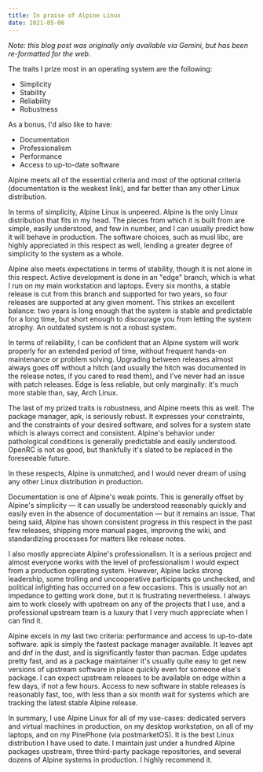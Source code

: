 ```yaml
---
title: In praise of Alpine Linux
date: 2021-05-06
---
```


*Note: this blog post was originally only available via Gemini, but has been
re-formatted for the web.*

The traits I prize most in an operating system are the following:

* Simplicity
* Stability
* Reliability
* Robustness

As a bonus, I'd also like to have:

* Documentation
* Professionalism
* Performance
* Access to up-to-date software

Alpine meets all of the essential criteria and most of the optional criteria
(documentation is the weakest link), and far better than any other Linux
distribution.

In terms of simplicity, Alpine Linux is unpeered. Alpine is the only Linux
distribution that fits in my head. The pieces from which it is built from are
simple, easily understood, and few in number, and I can usually predict how it
will behave in production. The software choices, such as musl libc, are highly
appreciated in this respect as well, lending a greater degree of simplicity to
the system as a whole.

Alpine also meets expectations in terms of stability, though it is not alone in
this respect. Active development is done in an "edge" branch, which is what I
run on my main workstation and laptops. Every six months, a stable release is
cut from this branch and supported for two years, so four releases are supported
at any given moment. This strikes an excellent balance: two years is long enough
that the system is stable and predictable for a long time, but short enough to
discourage you from letting the system atrophy. An outdated system is not a
robust system.

In terms of reliability, I can be confident that an Alpine system will work
properly for an extended period of time, without frequent hands-on maintenance
or problem solving. Upgrading between releases almost always goes off without a
hitch (and usually the hitch was documented in the release notes, if you cared
to read them), and I've never had an issue with patch releases. Edge is less
reliable, but only marginally: it's much more stable than, say, Arch Linux.

The last of my prized traits is robustness, and Alpine meets this as well. The
package manager, apk, is seriously robust. It expresses your constraints, and
the constraints of your desired software, and solves for a system state which is
always correct and consistent. Alpine's behavior under pathological conditions
is generally predictable and easily understood. OpenRC is not as good, but
thankfully it's slated to be replaced in the foreseeable future.

In these respects, Alpine is unmatched, and I would never dream of using any
other Linux distribution in production.

Documentation is one of Alpine's weak points. This is generally offset by
Alpine's simplicity — it can usually be understood reasonably quickly and easily
even in the absence of documentation — but it remains an issue. That being said,
Alpine has shown consistent progress in this respect in the past few releases,
shipping more manual pages, improving the wiki, and standardizing processes for
matters like release notes.

I also mostly appreciate Alpine's professionalism. It is a serious project and
almost everyone works with the level of professionalism I would expect from a
production operating system. However, Alpine lacks strong leadership, some
trolling and uncooperative participants go unchecked, and political infighting
has occurred on a few occasions. This is usually not an impedance to getting
work done, but it is frustrating nevertheless. I always aim to work closely with
upstream on any of the projects that I use, and a professional upstream team is
a luxury that I very much appreciate when I can find it.

Alpine excels in my last two criteria: performance and access to up-to-date
software. apk is simply the fastest package manager available. It leaves apt and
dnf in the dust, and is significantly faster than pacman. Edge updates pretty
fast, and as a package maintainer it's usually quite easy to get new versions of
upstream software in place quickly even for someone else's package. I can expect
upstream releases to be available on edge within a few days, if not a few hours.
Access to new software in stable releases is reasonably fast, too, with less
than a six month wait for systems which are tracking the latest stable Alpine
release.

In summary, I use Alpine Linux for all of my use-cases: dedicated servers and
virtual machines in production, on my desktop workstation, on all of my laptops,
and on my PinePhone (via postmarketOS). It is the best Linux distribution I have
used to date. I maintain just under a hundred Alpine packages upstream, three
third-party package repositories, and several dozens of Alpine systems in
production. I highly recommend it.
